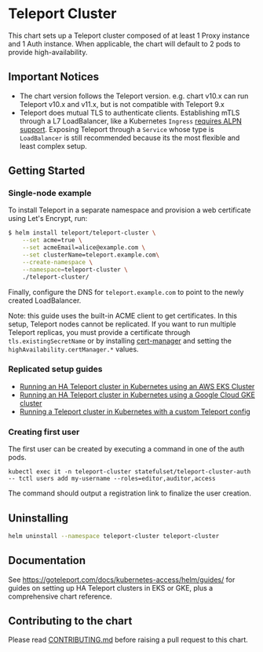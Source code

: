 # Teleport Cluster

This chart sets up a Teleport cluster composed of at least 1 Proxy instance
and 1 Auth instance. When applicable, the chart will default to 2 pods to
provide high-availability.

## Important Notices

- The chart version follows the Teleport version. e.g. chart v10.x can run Teleport v10.x and v11.x, but is not compatible with Teleport 9.x
- Teleport does mutual TLS to authenticate clients. Establishing mTLS through a L7
  LoadBalancer, like a Kubernetes `Ingress` [requires ALPN support](https://goteleport.com/docs/architecture/tls-routing/#working-with-layer-7-load-balancers-or-reverse-proxies).
  Exposing Teleport through a `Service` whose type is `LoadBalancer` is still recommended
  because its the most flexible and least complex setup.

## Getting Started

### Single-node example

To install Teleport in a separate namespace and provision a web certificate using Let's Encrypt, run:

```bash
$ helm install teleport/teleport-cluster \
    --set acme=true \
    --set acmeEmail=alice@example.com \
    --set clusterName=teleport.example.com\
    --create-namespace \
    --namespace=teleport-cluster \
    ./teleport-cluster/
```

Finally, configure the DNS for `teleport.example.com` to point to the newly created LoadBalancer.

Note: this guide uses the built-in ACME client to get certificates.
In this setup, Teleport nodes cannot be replicated. If you want to run multiple
Teleport replicas, you must provide a certificate through `tls.existingSecretName`
or by installing [cert-manager](https://cert-manager.io/docs/) and setting the `highAvailability.certManager.*` values.

### Replicated setup guides

- [Running an HA Teleport cluster in Kubernetes using an AWS EKS Cluster](https://goteleport.com/docs/deploy-a-cluster/helm-deployments/aws/)
- [Running an HA Teleport cluster in Kubernetes using a Google Cloud GKE cluster](https://goteleport.com/docs/deploy-a-cluster/helm-deployments/gcp/)
- [Running a Teleport cluster in Kubernetes with a custom Teleport config](https://goteleport.com/docs/deploy-a-cluster/helm-deployments/custom/)

### Creating first user

The first user can be created by executing a command in one of the auth pods.

```shell
kubectl exec it -n teleport-cluster statefulset/teleport-cluster-auth -- tctl users add my-username --roles=editor,auditor,access
```

The command should output a registration link to finalize the user creation.

## Uninstalling

```bash
helm uninstall --namespace teleport-cluster teleport-cluster
```

## Documentation

See https://goteleport.com/docs/kubernetes-access/helm/guides/ for guides on setting up HA Teleport clusters
in EKS or GKE, plus a comprehensive chart reference.

## Contributing to the chart

Please read [CONTRIBUTING.md](../CONTRIBUTING.md) before raising a pull request to this chart.
